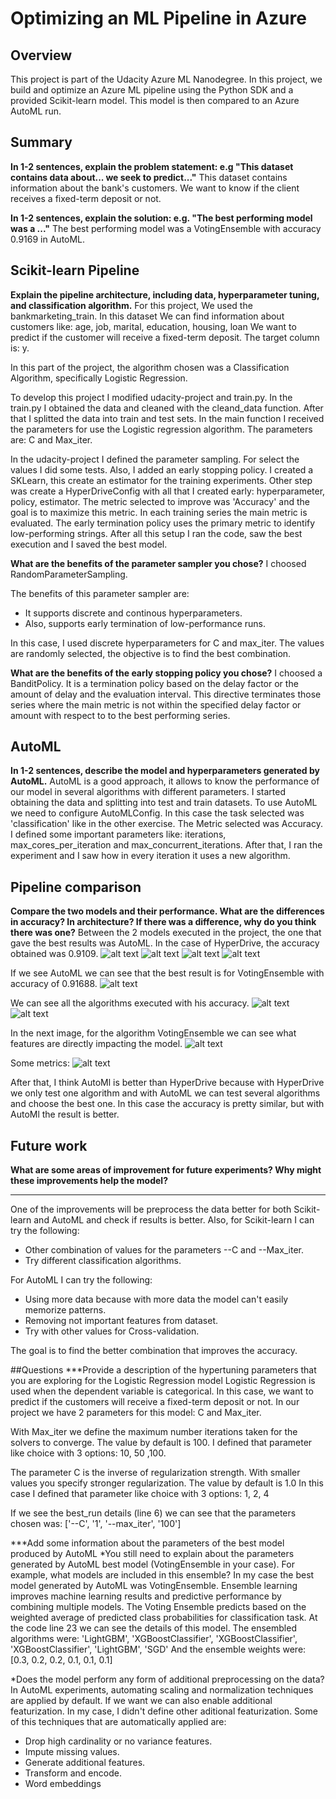 # Optimizing an ML Pipeline in Azure

## Overview
This project is part of the Udacity Azure ML Nanodegree.
In this project, we build and optimize an Azure ML pipeline using the Python SDK and a provided Scikit-learn model.
This model is then compared to an Azure AutoML run.

## Summary
**In 1-2 sentences, explain the problem statement: e.g "This dataset contains data about... we seek to predict..."**
This dataset contains information about the bank's customers. We want to know if the client receives a fixed-term deposit or not.

**In 1-2 sentences, explain the solution: e.g. "The best performing model was a ..."**
The best performing model was a VotingEnsemble with accuracy 0.9169 in AutoML.


## Scikit-learn Pipeline
**Explain the pipeline architecture, including data, hyperparameter tuning, and classification algorithm.**
For this project, We used the bankmarketing_train. In this dataset We can find information about customers like: 
age,
job,
marital,
education,
housing,
loan
We want to predict if the customer will receive a fixed-term deposit. The target column is: y.

In this part of the project, the algorithm chosen was a Classification Algorithm, specifically Logistic Regression. 

To develop this project I modified udacity-project and train.py.
In the train.py I obtained the data and cleaned with the cleand_data function.
After that I splitted the data into train and test sets.
In the main function I received the parameters for use the Logistic regression algorithm. The parameters are: C and Max_iter.

In the udacity-project I defined the parameter sampling. For select the values I did some tests.
Also, I added an early stopping policy. 
I created a SKLearn, this create an estimator for the training experiments.
Other step was create a HyperDriveConfig  with all that I created early: hyperparameter, policy, estimator.
The metric selected to improve was 'Accuracy' and the goal is to maximize this metric.
In each training series the main metric is evaluated. The early termination policy uses the primary metric to identify low-performing strings.
After all this setup I ran the code, saw the best execution and I saved the best model.

**What are the benefits of the parameter sampler you chose?**
I choosed RandomParameterSampling.

The benefits of this parameter sampler are:
 - It supports discrete and continous hyperparameters.
 - Also, supports early termination of low-performance runs.
 
In this case, I used discrete hyperparameters for C and max_iter. The values are randomly selected, the objective is to find the best combination.


**What are the benefits of the early stopping policy you chose?**
I choosed a BanditPolicy. It is a termination policy based on the delay factor or the amount of delay and the evaluation interval.
This directive terminates those series where the main metric is not within the specified delay factor or amount with respect to
to the best performing series.


## AutoML
**In 1-2 sentences, describe the model and hyperparameters generated by AutoML.**
AutoML is a good approach, it allows to know the performance of our model in several algorithms with different parameters.
I started obtaining the data and splitting into test and train datasets.
To use AutoML we need to configure AutoMLConfig. In this case the task selected was 'classification' like in the other exercise. The Metric selected was Accuracy.
I defined some important parameters like: iterations, max_cores_per_iteration and max_concurrent_iterations.
After that, I ran the experiment and I saw how in every iteration it uses a new algorithm.

## Pipeline comparison
**Compare the two models and their performance. What are the differences in accuracy? In architecture? If there was a difference, why do you think there was one?**
Between the 2 models executed in the project, the one that gave the best results was AutoML.
In the case of HyperDrive, the accuracy obtained was 0.9109.
![alt text](https://github.com/DayrisRM/nd00333_AZMLND_Optimizing_a_Pipeline_in_Azure-Starter_Files/blob/master/Hiperdrive%20captures/Captura1.PNG)
![alt text](https://github.com/DayrisRM/nd00333_AZMLND_Optimizing_a_Pipeline_in_Azure-Starter_Files/blob/master/Hiperdrive%20captures/Captura4.PNG)
![alt text](https://github.com/DayrisRM/nd00333_AZMLND_Optimizing_a_Pipeline_in_Azure-Starter_Files/blob/master/Hiperdrive%20captures/Captura2.PNG)
![alt text](https://github.com/DayrisRM/nd00333_AZMLND_Optimizing_a_Pipeline_in_Azure-Starter_Files/blob/master/Hiperdrive%20captures/Captura3.PNG)

If we see AutoML we can see that the best result is for VotingEnsemble with accuracy of 0.91688.
![alt text](https://github.com/DayrisRM/nd00333_AZMLND_Optimizing_a_Pipeline_in_Azure-Starter_Files/blob/master/AutoML/Captura1.PNG)

We can see all the algorithms executed with his accuracy.
![alt text](https://github.com/DayrisRM/nd00333_AZMLND_Optimizing_a_Pipeline_in_Azure-Starter_Files/blob/master/AutoML/Captura2.PNG)
![alt text](https://github.com/DayrisRM/nd00333_AZMLND_Optimizing_a_Pipeline_in_Azure-Starter_Files/blob/master/AutoML/Captura3.PNG)

In the next image, for the algorithm VotingEnsemble we can see what features are directly impacting the model.
![alt text](https://github.com/DayrisRM/nd00333_AZMLND_Optimizing_a_Pipeline_in_Azure-Starter_Files/blob/master/AutoML/Captura4.PNG)

Some metrics:
![alt text](https://github.com/DayrisRM/nd00333_AZMLND_Optimizing_a_Pipeline_in_Azure-Starter_Files/blob/master/AutoML/Captura5.PNG)

After that, I think AutoMl is better than HyperDrive because with HyperDrive we only test one algorithm and with AutoML we can test several algorithms and choose the best one.
In this case the accuracy is pretty similar, but with AutoMl the result is better. 


## Future work
**What are some areas of improvement for future experiments? Why might these improvements help the model?**
**********************************************************************
One of the improvements will be preprocess the data better for both Scikit-learn and AutoML and check if results is better.
Also, for Scikit-learn I can try the following:
 - Other combination of values for the parameters --C and --Max_iter. 
 - Try different classification algorithms.
 
For AutoML I can try the following:
 - Using more data because with more data the model can't easily memorize patterns.
 - Removing not important features from dataset.
 - Try with other values for Cross-validation.
 
The goal is to find the better combination that improves the accuracy.



##Questions
***Provide a description of the hypertuning parameters that you are exploring for the Logistic Regression model
Logistic Regression is used when the dependent variable is categorical. In this case, we want to predict if the customers will receive a fixed-term deposit or not.
In our project we have 2 parameters for this model: C and Max_iter.

With Max_iter we define the maximum number iterations taken for the solvers to converge. The value by default is 100.
I defined that parameter like choice with 3 options: 10, 50 ,100.

The parameter C is the inverse of regularization strength. With smaller values you specify stronger regularization. The value by default is 1.0
In this case I defined that parameter like choice with 3 options: 1, 2, 4

If we see the best_run details (line 6) we can see that the parameters chosen was:
['--C', '1', '--max_iter', '100']




***Add some information about the parameters of the best model produced by AutoML
*You still need to explain about the parameters generated by AutoML best model (VotingEnsemble in your case). For example, what models are included in this ensemble? 
In my case the best model generated by AutoML was VotingEnsemble. Ensemble learning improves machine learning results and predictive performance by combining multiple models. 
The Voting Ensemble predicts based on the weighted average of predicted class probabilities for classification task.
At the code line 23 we can see the details of this model.
The ensembled algorithms were: 'LightGBM', 'XGBoostClassifier', 'XGBoostClassifier', 'XGBoostClassifier', 'LightGBM', 'SGD'
And the ensemble weights were: [0.3, 0.2, 0.2, 0.1, 0.1, 0.1] 


*Does the model perform any form of additional preprocessing on the data?
In AutoML experiments, automating scaling and normalization techniques are applied by default.
If we want we can also enable additional featurization. In my case, I didn't define other aditional featurization.
Some of this techniques that are automatically applied are:
- Drop high cardinality or no variance features.
- Impute missing values.
- Generate additional features.
- Transform and encode.
- Word embeddings





